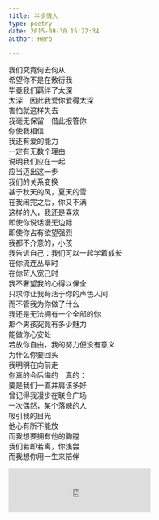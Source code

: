 ```yaml
---  
title: 半步情人  
type: poetry  
date: 2015-09-30 15:22:34  
author: Herb  

---    
```

我们究竟何去何从    
希望你不是在敷衍我    
毕竟我们羁绊了太深    
太深　因此我爱你爱得太深    
害怕就这样失去    
我毫无保留　借此报答你    
你使我相信    
我还有爱的能力    
一定有无数个理由    
说明我们应在一起    
应当迈出这一步    
我们的关系变换    
甚于秋天的风，夏天的雪    
在我闹完之后，你又不满    
这样的人，我还是喜欢    
即使你说话漫无边际    
即使你占有欲望强烈    
我都不介意的，小孩    
我告诉自己：我们可以一起学着成长    
在你流连丛草时    
在你苛人宽己时    
我不奢望我的心得以保全    
只求你让我苟活于你的声色人间    
而不管我为你做了什么    
我还是无法拥有一个全部的你    
那个男孩究竟有多少魅力    
能做你心安处    
若放你自由，我的努力便没有意义    
为什么你要回头    
我明明在向前走    
你真的会后悔的　真的：    
要是我们一直并肩该多好    
曾记得我漫步在联合广场    
一次偶然，某个落魄的人    
吸引我的目光    
他心有所不能放    
而我想要拥有他的胸膛    
我们若即若离，你浅尝    
而我想你用一生来陪伴    
<iframe frameborder="no" border="0" marginwidth="0" marginheight="0" width=280 height=86 src="https://music.163.com/outchain/player?type=2&id=1478156&auto=1&height=66"></iframe>
